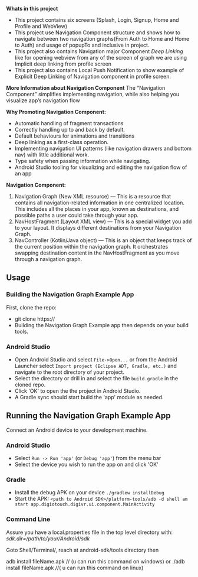 **Whats in this project**
- This project contains six screens (Splash, Login, Signup, Home and Profile and WebView)
- This project use Navigation Component structure and shows how to navigate between two navigation graphs(From Auth to Home and Home to Auth) and usage of popupTo and inclusive in project.
- This project also contains Navigation major Component *Deep Linking* like for opening webview from any of the screen of graph we are using Implicit deep linking from profile screen
- This project also contains Local Push Notification to show example of Explicit Deep Linking of Navigation component in profile screen.


**More Information about Navigation Component**
The “Navigation Component” simplifies implementing navigation, while also helping you visualize app’s navigation flow


**Why Promoting Navigation Component:**
- Automatic handling of fragment transactions
- Correctly handling up to and back by default.
- Default behaviours for animations and transitions
- Deep linking as a first-class operation.
- Implementing navigation UI patterns (like navigation drawers and bottom nav) with little additional work.
- Type safety when passing information while navigating.
- Android Studio tooling for visualizing and editing the navigation flow of an app


**Navigation Component:**
1. Navigation Graph (New XML resource) — This is a resource that contains all navigation-related information in one centralized location. This includes all the places in your app, known as destinations, and possible paths a user could take through your app.
2. NavHostFragment (Layout XML view) — This is a special widget you add to your layout. It displays different destinations from your Navigation Graph.
3. NavController (Kotlin/Java object) — This is an object that keeps track of the current position within the navigation graph. It orchestrates swapping destination content in the NavHostFragment as you move through a navigation graph.


## Usage

### Building the Navigation Graph Example App

First, clone the repo:

* git clone https://
* Building the Navigation Graph Example app then depends on your build tools.


### Android Studio

* Open Android Studio and select `File->Open...` or from the Android Launcher select `Import project (Eclipse ADT, Gradle, etc.)` and navigate to the root directory of your project.
* Select the directory or drill in and select the file `build.gradle` in the cloned repo.
* Click 'OK' to open the the project in Android Studio.
* A Gradle sync should start build the 'app' module as needed.


## Running the Navigation Graph Example App

Connect an Android device to your development machine.

### Android Studio

* Select `Run -> Run 'app'` (or `Debug 'app'`) from the menu bar
* Select the device you wish to run the app on and click 'OK'

### Gradle

* Install the debug APK on your device `./gradlew installDebug`
* Start the APK: `<path to Android SDK>/platform-tools/adb -d shell am start app.digiotouch.digivr.ui.component.MainActivity`

### Command Line

Assure you have a local.properties file in the top level directory with:
*sdk.dir=/path/to/your/Android/sdk*

Goto Shell/Terminal/, reach at android-sdk/tools directory then

adb install fileName.apk // (u can run this command on windows)
or
./adb install fileName.apk  //( u can run this command on linux)
